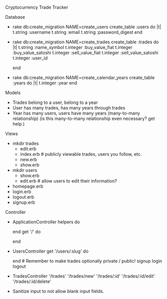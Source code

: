Cryptocurrency Trade Tracker

Database
- rake db:create_migration NAME=create_users
  create_table :users do |t|
    t.string :username
    t.string :email
    t.string :password_digest
  end

<!-- - rake db:create_migration NAME=create_portfolios
  create_table :portfolios do |t|
    t.string :portfolio_name
    t.integer :user_id
  end

  create another table when you feel comfortable getting the first level deep working -->

- rake db:create_migration NAME=create_trades
  create_table :trades do |t|
    t.string :name_symbol
    t.integer :buy_value_fiat
    t.integer :buy_value_satoshi
    t.integer :sell_value_fiat
    t.integer :sell_value_satoshi
    t.integer :user_id
    <!-- t.integer :year_id -->
  end

- rake db:create_migration NAME=create_calendar_years
  create_table :years do |t|
    t.integer :year
  end

Models
- Trades belong to a user, belong to a year
- User has many trades, has many years through trades
- Year has many users, users have many years (many-to-many relationship)
  (is this many-to-many relationship even necessary? get help.)

Views
- mkdir trades
  - edit.erb
  - index.erb # publicly viewable trades, users you follow, etc.
  - new.erb
  - show.erb
- mkdir users
  - show.erb
  - edit.erb # allow users to edit their information?
- homepage.erb
- login.erb
- logout.erb
- signup.erb

Controller
- ApplicationController
  helpers do

  end
  get '/' do

  end

- UsersController
  get '/users/:slug' do

  end # Remember to make trades optionally private / public!
  signup
  login
  logout

- TradesController
  '/trades'
  '/trades/new'
  '/trades/:id'
  '/trades/:id/edit'
  '/trades/:id/delete'

- Sanitize input to not allow blank input fields.
